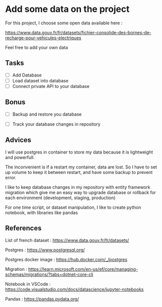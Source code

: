 # Add some data on the project

For this project, I choose some open data available here :

https://www.data.gouv.fr/fr/datasets/fichier-consolide-des-bornes-de-recharge-pour-vehicules-electriques

Feel free to add your own data

## Tasks
 - [ ] Add Database
 - [ ] Load dataset into database
 - [ ] Connect private API to your database

## Bonus
 - [ ] Backup and restore you database
 - [ ] Track your database changes in repository


## Advices

I will use postgres in container to store my data because it is lightweight and powerfull.

The inconvenient is if a restart my container, data are lost. So I have to set up volume to keep it between restart, and have some backup to prevent error.

I like to keep database changes in my repository with entity framework migration which give me an easy way to upgrade database or rollback for each environment (development, staging, production)

For one time script, or dataset manipulation, I like to create python notebook, with libraries like pandas

## References

List of french dataset : https://www.data.gouv.fr/fr/datasets/

Postgres : https://www.postgresql.org/

Postgres docker image : https://hub.docker.com/_/postgres

Migration : https://learn.microsoft.com/en-us/ef/core/managing-schemas/migrations/?tabs=dotnet-core-cli

Notebook in VSCode : https://code.visualstudio.com/docs/datascience/jupyter-notebooks

Pandas : https://pandas.pydata.org/